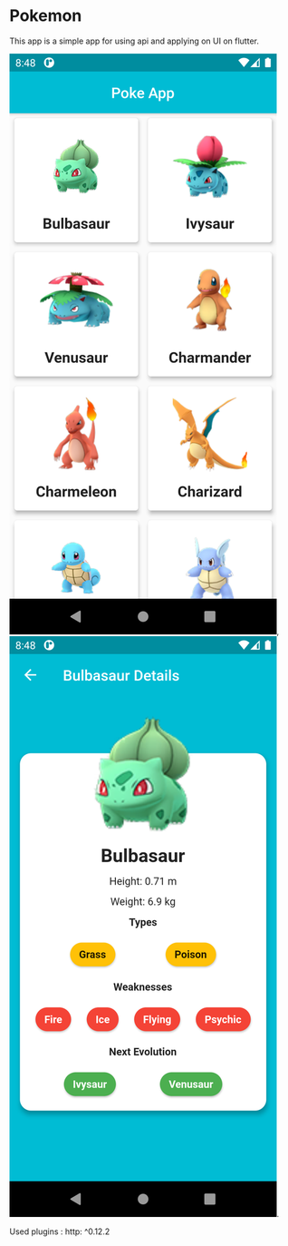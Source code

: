 # Pokemon
This app is a simple app for using api and applying on UI on flutter.

![](https://github.com/ElGenius-developer/Pokemon/blob/main/ScreenShots/1.png), ![](https://github.com/ElGenius-developer/Pokemon/blob/main/ScreenShots/2.png).


Used plugins : 
http: ^0.12.2


